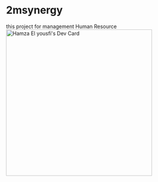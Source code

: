 # 2msynergy
 this project for management Human Resource
<a href="https://app.daily.dev/HamzaL3k"><img src="https://api.daily.dev/devcards/2e38e78ea6ab47f8a88bd5285288ff2f.png?r=iwp" width="400" alt="Hamza El yousfi's Dev Card"/></a>

